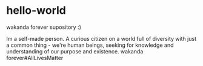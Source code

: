 # hello-world
wakanda forever supository :)

Im a self-made person. A curious citizen on a world full of diversity with just a common thing - we're human beings, seeking for knowledge and understanding of our purpose and existence.
wakanda forever#AllLivesMatter
